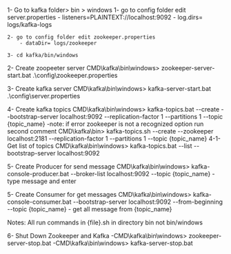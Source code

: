 1- Go to kafka folder> bin > windows
	1- go to config folder edit server.properties
		- listeners=PLAINTEXT://localhost:9092
		- log.dirs= logs/kafka-logs

	2- go to config folder edit zookeeper.properties
		- dataDir= logs/zookeeper
		
	3- cd kafka/bin/windows
	
2- Create zoopeeter server
	CMD\kafka\bin\windows> zookeeper-server-start.bat .\config\zookeeper.properties

3- Create kafka server
	CMD\kafka\bin\windows> kafka-server-start.bat .\config\server.properties

4- Create kafka topics
	CMD\kafka\bin\windows> kafka-topics.bat --create --bootstrap-server localhost:9092 --replication-factor 1 --partitions 1 --topic {topic_name}  -note: if error zookeeper is not a recognized option run second comment
	CMD\kafka\bin> kafka-topics.sh --create --zookeeper localhost:2181 --replication-factor 1 --partitions 1 --topic {topic_name}
4-1- Get list of topics
	CMD\kafka\bin\windows> kafka-topics.bat --list --bootstrap-server localhost:9092

5- Create Producer for send message
	CMD\kafka\bin\windows> kafka-console-producer.bat --broker-list localhost:9092 --topic {topic_name}
	- type message and enter

5- Create Consumer for get messages
	CMD\kafka\bin\windows> kafka-console-consumer.bat --bootstrap-server localhost:9092 --from-beginning --topic {topic_name}
	- get all message from {topic_name}

Notes: All run commands in {file}.sh in directory bin not bin/windows


6- Shut Down Zookeeper and Kafka
	-CMD\kafka\bin\windows> zookeeper-server-stop.bat
	-CMD\kafka\bin\windows> kafka-server-stop.bat
